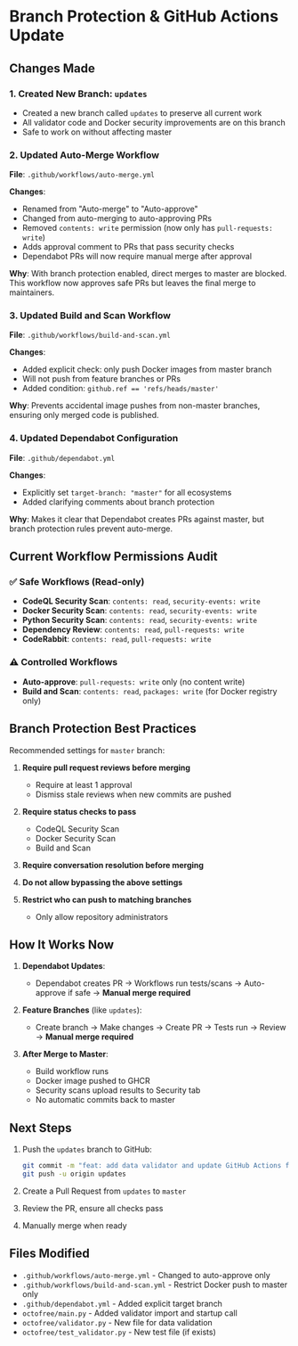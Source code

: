 # Branch Protection & GitHub Actions Update

## Changes Made

### 1. Created New Branch: `updates`
- Created a new branch called `updates` to preserve all current work
- All validator code and Docker security improvements are on this branch
- Safe to work on without affecting master

### 2. Updated Auto-Merge Workflow
**File**: `.github/workflows/auto-merge.yml`

**Changes**:
- Renamed from "Auto-merge" to "Auto-approve" 
- Changed from auto-merging to auto-approving PRs
- Removed `contents: write` permission (now only has `pull-requests: write`)
- Adds approval comment to PRs that pass security checks
- Dependabot PRs will now require manual merge after approval

**Why**: With branch protection enabled, direct merges to master are blocked. This workflow now approves safe PRs but leaves the final merge to maintainers.

### 3. Updated Build and Scan Workflow
**File**: `.github/workflows/build-and-scan.yml`

**Changes**:
- Added explicit check: only push Docker images from master branch
- Will not push from feature branches or PRs
- Added condition: `github.ref == 'refs/heads/master'`

**Why**: Prevents accidental image pushes from non-master branches, ensuring only merged code is published.

### 4. Updated Dependabot Configuration
**File**: `.github/dependabot.yml`

**Changes**:
- Explicitly set `target-branch: "master"` for all ecosystems
- Added clarifying comments about branch protection

**Why**: Makes it clear that Dependabot creates PRs against master, but branch protection rules prevent auto-merge.

## Current Workflow Permissions Audit

### ✅ Safe Workflows (Read-only)
- **CodeQL Security Scan**: `contents: read`, `security-events: write`
- **Docker Security Scan**: `contents: read`, `security-events: write`
- **Python Security Scan**: `contents: read`, `security-events: write`
- **Dependency Review**: `contents: read`, `pull-requests: write`
- **CodeRabbit**: `contents: read`, `pull-requests: write`

### ⚠️ Controlled Workflows
- **Auto-approve**: `pull-requests: write` only (no content write)
- **Build and Scan**: `contents: read`, `packages: write` (for Docker registry only)

## Branch Protection Best Practices

Recommended settings for `master` branch:

1. **Require pull request reviews before merging**
   - Require at least 1 approval
   - Dismiss stale reviews when new commits are pushed

2. **Require status checks to pass**
   - CodeQL Security Scan
   - Docker Security Scan
   - Build and Scan

3. **Require conversation resolution before merging**

4. **Do not allow bypassing the above settings**

5. **Restrict who can push to matching branches**
   - Only allow repository administrators

## How It Works Now

1. **Dependabot Updates**:
   - Dependabot creates PR → Workflows run tests/scans → Auto-approve if safe → **Manual merge required**

2. **Feature Branches** (like `updates`):
   - Create branch → Make changes → Create PR → Tests run → Review → **Manual merge required**

3. **After Merge to Master**:
   - Build workflow runs
   - Docker image pushed to GHCR
   - Security scans upload results to Security tab
   - No automatic commits back to master

## Next Steps

1. Push the `updates` branch to GitHub:
   ```bash
   git commit -m "feat: add data validator and update GitHub Actions for branch protection"
   git push -u origin updates
   ```

2. Create a Pull Request from `updates` to `master`

3. Review the PR, ensure all checks pass

4. Manually merge when ready

## Files Modified

- `.github/workflows/auto-merge.yml` - Changed to auto-approve only
- `.github/workflows/build-and-scan.yml` - Restrict Docker push to master only
- `.github/dependabot.yml` - Added explicit target branch
- `octofree/main.py` - Added validator import and startup call
- `octofree/validator.py` - New file for data validation
- `octofree/test_validator.py` - New test file (if exists)
